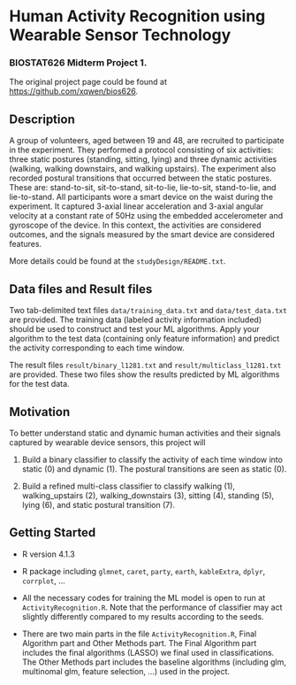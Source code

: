 # Human Activity Recognition using Wearable Sensor Technology

### BIOSTAT626 Midterm Project 1.
The original project page could be found at https://github.com/xqwen/bios626.




## Description

A group of volunteers, aged between 19 and 48, are recruited to participate in the experiment. They performed a protocol consisting of six activities: three static postures (standing, sitting, lying) and three dynamic activities (walking, walking downstairs, and walking upstairs). The experiment also recorded postural transitions that occurred between the static postures. These are: stand-to-sit, sit-to-stand, sit-to-lie, lie-to-sit, stand-to-lie, and lie-to-stand. All participants wore a smart device on the waist during the experiment. It captured 3-axial linear acceleration and 3-axial angular velocity at a constant rate of 50Hz using the embedded accelerometer and gyroscope of the device. In this context, the activities are considered outcomes, and the signals measured by the smart device are considered features. 

More details could be found at the ``studyDesign/README.txt``.



## Data files and Result files

Two tab-delimited text files ``data/training_data.txt`` and ``data/test_data.txt`` are provided. The training data (labeled activity information included) should be used to construct and test your ML algorithms. Apply your algorithm to the test data (containing only feature information) and predict the activity corresponding to each time window. 


The result files ``result/binary_l1281.txt`` and ``result/multiclass_l1281.txt`` are provided. These two files show the results predicted by ML algorithms for the test data.




## Motivation

To better understand static and dynamic human activities and their signals captured by wearable device sensors, this project will

1. Build a binary classifier to classify the activity of each time window into static (0) and dynamic (1). The postural transitions are seen as static (0). 

2. Build a refined multi-class classifier to classify walking (1), walking_upstairs (2), walking_downstairs (3), sitting (4), standing (5), lying (6), and static postural transition (7).



## Getting Started

- R version 4.1.3
- R package including `glmnet`, `caret`, `party`, `earth`, `kableExtra`, `dplyr`, `corrplot`, ...

- All the necessary codes for training the ML model is open to run at `ActivityRecognition.R`. Note that the performance of classifier may act slightly differently compared to my results according to the seeds.

- There are two main parts in the file `ActivityRecognition.R`, Final Algorithm part and Other Methods part. The Final Algorithm part includes the final algorithms (LASSO) we final used in classifications. The Other Methods part includes the baseline algorithms (including glm, multinomal glm, feature selection, ...) used in the project.

